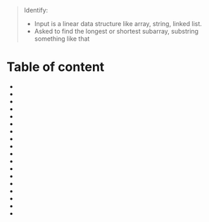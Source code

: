 > Identify:
> - Input is a linear data structure like array, string, linked list.
> - Asked to find the longest or shortest subarray, substring something like that

# Table of content
- []()
- []()
- []()
- []()
- []()
- []()
- []()
- []()
- []()
- []()
- []()
- []()
- []()
- []()
- []()
- []()
- []()
- []()
